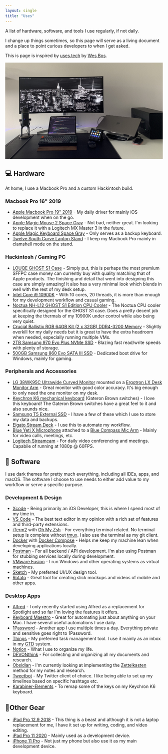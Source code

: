 ```yaml
---
layout: single
title: "Uses"
---
```


A list of hardware, software, and tools I use regularly, if not daily.

I change up things sometimes, so this page will serve as a living document and a place to point curious developers to when I get asked.

This is page is inspired by [uses.tech](https://uses.tech/) by [Wes Bos](https://wesbos.com/).

![image](/assets/images/rynaardb_desk_setup.jpg)

## 💻 Hardware

At home, I use a Macbook Pro and a custom Hackintosh build.

### Macbook Pro 16" 2019

* [Apple Macbook Pro 19" 2019](https://www.apple.com/macbook-pro-16/) - My daily driver for mainly iOS development when on the go.
* [Apple Magic Mouse 2 Space Gray](https://www.apple.com/shop/product/MRME2LL/A/magic-mouse-2-space-gray) - Not bad, neither great. I'm looking to replace it with a Logitech MX Master 3 in the future.
* [Apple Magic Keyboard Space Gray](https://www.apple.com/shop/product/MRMH2LL/A/magic-keyboard-with-numeric-keypad-us-english-space-gray) - Only serves as a backup keyboard.
* [Twelve South Curve Laptop Stand](https://www.twelvesouth.com/products/curve-for-macbook?variant=9173811757113) - I keep my Macbook Pro mainly in clamshell mode on the stand.

### Hackintosh / Gaming PC

* [LOUQE GHOST S1 Case](https://www.louqe.com/ghost-s1/) - Simply put, this is perhaps the most premium SFFPC case money can currently buy with quality matching that of Apple products. The finishing and detail that went into designing this case are simply amazing! It also has a very minimal look which blends in well with the rest of my desk setup.
* [Intel Core i9 10900K](https://ark.intel.com/content/www/us/en/ark/products/199332/intel-core-i9-10900k-processor-20m-cache-up-to-5-30-ghz.html) - With 10 cores, 20 threads, it is more than enough for my development workflow and casual gaming.
* [Noctua NH-L12 GHOST S1 Edition CPU Cooler](https://www.louqe.com/accessories/#noctua) - The Noctua CPU cooler specifically designed for the GHOST S1 case. Does a pretty decent job at keeping the thermals of my 10900K under control while also being very quiet.
* [Crucial Ballistix RGB 64GB Kit (2 x 32GB) DDR4-3200 Memory](https://www.crucial.com/memory/ddr4/bl2k32g32c16u4wl) - Slightly overkill for my daily needs but it is great to have the extra headroom when needed, especially running multiple VMs.
* [2TB Samsung 970 Evo Plus NVMe SSD](https://www.samsung.com/us/computing/memory-storage/solid-state-drives/ssd-970-evo-plus-nvme-m-2-2-tb-mz-v7s2t0b-am/) - Blazing fast read/write speeds with plenty of storage.
* [500GB Samsung 860 Evo SATA III SSD](https://www.samsung.com/de/memory-storage/860-evo-sata-3-2-5-inch-ssd/MZ-76E500BEU/?cid=de_paid_ppc_google_860EVO_sustain_IM-Storage-860EVO-sustain_text_ssdsamsung860evo500GB-20190926_none&tmcampid=7&tmad=c&tmplaceref=c_FF~_CN~ss860EVO_PH~on_MK~de_YQ~19q1q4_BS~ms_PR~ssd_SB~SSD860DCT_PK~clicks_FS~lo_CA~kew_MD~w_KS~bap_MT~exa&tmclickref=e_ssd%20samsung%20860%20evo%20500%20gb&gclid=CjwKCAjww5r8BRB6EiwArcckC1b7XNloGr7dl90k-zJi5UBIUb8i57pnTgtoHGXUqabqtSWDc0LNpRoCfeMQAvD_BwE) - Dedicated boot drive for Windows, mainly for gaming.

### Peripherals and Accessories

* [LG 38WK95C Ultrawide Curved Monitor](https://www.lg.com/us/monitors/lg-38WK95C-W-ultrawide-monitor) mounted on a [Ergotron LX Desk Monitor Arm](https://www.ergotron.com/en-us/products/product-details/45-241#?color=polished%20aluminum&buynow=0) - Great monitor with good color accuracy. It's big enough to only need the one monitor on my desk.
* [Keychron K6 mechanical keyboard](https://www.keychron.com/products/keychron-k6-wireless-mechanical-keyboard?variant=31440990142553) (Gateron Brown switches) - I love this keyboard! The Gateron Brown switches have a great feel to it and also sounds nice.
* [Samsung T5 External SSD](https://www.samsung.com/semiconductor/minisite/ssd/product/portable/t5/) - I have a few of these which I use to store my data and backups.
* [Elgato Stream Deck](https://www.elgato.com/en/gaming/stream-deck) - I use this to automate my workflow.
* [Blue Yeti X Microphone](https://www.bluemic.com/en-us/products/yeti-x/) attached to a [Blue Compass Mic Arm](https://www.bluemic.com/en-us/products/compass/) - Mainly for video calls, meetings, etc.
* [Logitech Streamcam](https://www.apple.com/macbook-pro-16/) - For daily video conferencing and meetings. Capabile of running at 1080p @ 60FPS.

## 🧩 Software

I use dark themes for pretty much everything, including all IDEs, apps, and macOS. The software I choose to use needs to either add value to my workflow or serve a specific purpose.

### Development & Design

* [Xcode](https://developer.apple.com/xcode/) - Being primarily an iOS Developer, this is where I spend most of my time in.
* [VS Code](https://code.visualstudio.com/) - The best text editor in my opinion with a rich set of features and third-party extensions.
* [iTerm2](https://iterm2.com/index.html) with [Oh My Zsh](https://ohmyz.sh/) - For everything terminal related. No terminal setup is complete without [tmux](https://github.com/tmux/tmux/wiki). I also use the terminal as my git client.
* [Docker](https://www.docker.com/) with [Docker Compose](https://docs.docker.com/compose/gettingstarted/) - Helps me keep my machine lean when developing applications locally.
* [Postman](https://www.postman.com/) - For all backend / API development. I'm also using Postman for stubbing services locally during development.
* [VMware Fusion](https://www.vmware.com/products/fusion.html) - I run Windows and other operating systems as virtual machines.
* [Sketch](https://www.sketch.com/) - My preferred UI/UX design tool.
* [Rotato](https://www.rotato.xyz/) - Great tool for creating slick mockups and videos of mobile and other apps.

### Desktop Apps

* [Alfred](https://www.alfredapp.com) - I only recently started using Alfred as a replacement for Spotlight and so far I'm loving the features it offers.
* [Keyboard Maestro](https://www.keyboardmaestro.com/main/) - Great for automating just about anything on your Mac. I have several useful automations I use daily.
* [1Password](https://1password.com/) - Another app I use multiple times a day. Everything private and sensitive goes right to 1Password.
* [Things](https://culturedcode.com/things/) - My preferred task management tool. I use it mainly as an inbox in my [GTD](https://gettingthingsdone.com/) system.
* [Notion](https://www.notion.so/) - What I use to organize my life.
* [DEVONthink](https://www.devontechnologies.com/apps/devonthink) - For collecting and organizing all my documents and research.
* [Obsidian](https://obsidian.md/) - I'm currently looking at implementing the [Zettelkasten](https://zettelkasten.de/) method for my notes and research.
* [Tweetbot](https://tapbots.com/tweetbot/mac/) - My Twitter client of choice. I like being able to set up my timelines based on specific hashtags etc.
* [Karabiner-Elements](https://karabiner-elements.pqrs.org/) - To remap some of the keys on my Keychron K6 keyboard.

## 📱Other Gear

* [iPad Pro 12.9 2018](https://www.gsmarena.com/apple_ipad_pro_12_9_(2018)-9387.php) - This thing is a beast and although it is not a laptop replacement for me, I have it set up for writing, coding, and video editing.
* [iPad Pro 11 2020](https://www.gsmarena.com/apple_ipad_pro_11_(2020)-10137.php) - Mainly used as a development device.
* [iPhone 11 Pro](https://www.gsmarena.com/apple_iphone_11_pro-9847.php) - Not just my phone but also use it as my main development device.